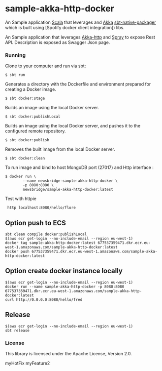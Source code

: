 # sample-akka-http-docker

An Sample application [Scala](scala-lang.org) that leverages  and [Akka](akka.io) 
[sbt-native-packager](https://github.com/sbt/sbt-native-packager) which is built using [Spotify docker client integration]) libs.

An Sample application that leverages [Akka-http](akka.io) and [Spray](spray.io) to expose Rest API. 
Description is exposed as Swagger Json page.
 
 
### Running
Clone to your computer and run via sbt:

```
$ sbt run
```

Generates a directory with the Dockerfile and environment prepared for creating a Docker image.
```
$ sbt docker:stage
```

Builds an image using the local Docker server.
```
$ sbt docker:publishLocal
```

Builds an image using the local Docker server, and pushes it to the configured remote repository.
```
$ sbt docker:publish
```

Removes the built image from the local Docker server.
```
$ sbt docker:clean
```

To run image and bind to host MongoDB port (27017) and Http interface :

```
$ docker run \
        --name newsbridge-sample-akka-http-docker \
        -p 8080:8080 \
        newsbridge/sample-akka-http-docker:latest
```

Test with httpie
```
 http localhost:8080/hello/flore
```


## Option push to ECS
```
sbt clean compile docker:publishLocal
$(aws ecr get-login --no-include-email --region eu-west-1)  
docker tag sample-akka-http-docker:latest 677537359471.dkr.ecr.eu-west-1.amazonaws.com/sample-akka-http-docker:latest 
docker push 677537359471.dkr.ecr.eu-west-1.amazonaws.com/sample-akka-http-docker:latest
```

## Option create docker instance locally
```
$(aws ecr get-login --no-include-email --region eu-west-1)
docker run --name sample-akka-http-docker -p 8080:8080 677537359471.dkr.ecr.eu-west-1.amazonaws.com/sample-akka-http-docker:latest
curl http://0.0.0.0:8080/hello/fred
```

## Release
```
$(aws ecr get-login --no-include-email --region eu-west-1)
sbt release
```

### License
This library is licensed under the Apache License, Version 2.0.


myHotFix
myFeature2

